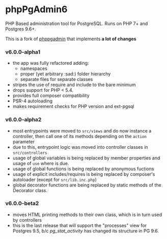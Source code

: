 # phpPgAdmin6

PHP Based administration tool for PostgreSQL. Runs on PHP 7+ and Postgres 9.6+.

This is a fork of [phppgadmin](https://github.com/phppgadmin/phppgadmin) that implements **a lot of changes**

### v6.0.0-alpha1

- the app was fully refactored adding:
    - namespaces
    - proper (yet arbitrary :sad:) folder hierarchy
    - separate files for separate classes
- stripes the use of require and include to the bare minimum
- drops support for PHP < 5.4.
- provides full composer compatibility
- PSR-4 autoloading
- makes requirement checks for PHP version and ext-pgsql


### v6.0.0-alpha2

- most entrypoints were moved to `src/views` and do now instance a controller, then call one of its methods depending on the `action` parameter
- due to this, entrypoint logic was moved into controller classes in  `src/controllers`
- usage of global variables is being replaced by member properties and usage of `use` where is due.
- usage of global functions is being replaced by anonymous fuctions 
- usage of explicit includes/requires is being replaced by composer's autoloader (except for `src/lib.inc.php`)
- global decorator functions are being replaced by static methods of the Decorator class. 

### v6.0.0-beta2

- moves HTML printing methods to their own class, which is in turn used by controllers
- this is the last release that will support the "processes" view for Postgres 9.5, b/c *pg_stat_activity* has changed its structure in PG 9.6.